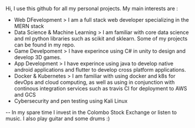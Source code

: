 Hi, I use this github for all my personal projects. 
My main interests are :
 - Web DFevelopment > I am a full stack web developer specializing in the MERN stack
 - Data Science & Machine Learning > I am familiar with core data science and ml python libraries such as scikit and sklearn. Some of my projects can be found in my repo. 
 - Game Develpoment > I have experince using C# in unity to design and develop 3D games. 
 - App Development > I have experince using java to develop native android applications and flutter to develop cross platform applications. 
 - Docker & Kubernetes > I am familiar with using docker and k8s for devOps and cloud computing, as well as using in conjunction with continous integration services such as travis CI for deployment to AWS and GCS
 - Cybersecurity and pen testing using Kali Linux

-- In my spare time I invest in the Colombo Stock Exchange or listen to music. I also play guitar and some drums :)
